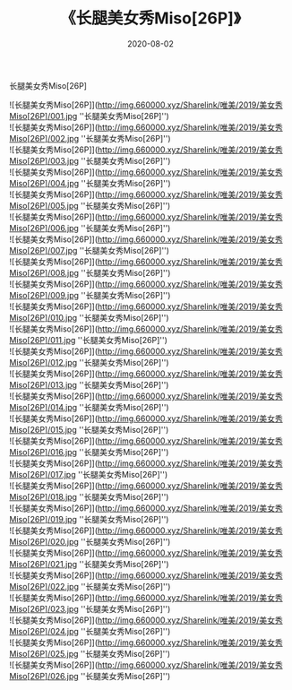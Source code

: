 ﻿---
layout: post
title:  《长腿美女秀Miso[26P]》
date:   2020-08-02
img: http://img.660000.xyz/Sharelink/唯美/2019/美女秀Miso[26P]/000.jpg
categories: [美女, 清纯, 唯美]
---

长腿美女秀Miso[26P]


![长腿美女秀Miso[26P]](http://img.660000.xyz/Sharelink/唯美/2019/美女秀Miso[26P]/001.jpg ''长腿美女秀Miso[26P]'') <br>
![长腿美女秀Miso[26P]](http://img.660000.xyz/Sharelink/唯美/2019/美女秀Miso[26P]/002.jpg ''长腿美女秀Miso[26P]'') <br>
![长腿美女秀Miso[26P]](http://img.660000.xyz/Sharelink/唯美/2019/美女秀Miso[26P]/003.jpg ''长腿美女秀Miso[26P]'') <br>
![长腿美女秀Miso[26P]](http://img.660000.xyz/Sharelink/唯美/2019/美女秀Miso[26P]/004.jpg ''长腿美女秀Miso[26P]'') <br>
![长腿美女秀Miso[26P]](http://img.660000.xyz/Sharelink/唯美/2019/美女秀Miso[26P]/005.jpg ''长腿美女秀Miso[26P]'') <br>
![长腿美女秀Miso[26P]](http://img.660000.xyz/Sharelink/唯美/2019/美女秀Miso[26P]/006.jpg ''长腿美女秀Miso[26P]'') <br>
![长腿美女秀Miso[26P]](http://img.660000.xyz/Sharelink/唯美/2019/美女秀Miso[26P]/007.jpg ''长腿美女秀Miso[26P]'') <br>
![长腿美女秀Miso[26P]](http://img.660000.xyz/Sharelink/唯美/2019/美女秀Miso[26P]/008.jpg ''长腿美女秀Miso[26P]'') <br>
![长腿美女秀Miso[26P]](http://img.660000.xyz/Sharelink/唯美/2019/美女秀Miso[26P]/009.jpg ''长腿美女秀Miso[26P]'') <br>
![长腿美女秀Miso[26P]](http://img.660000.xyz/Sharelink/唯美/2019/美女秀Miso[26P]/010.jpg ''长腿美女秀Miso[26P]'') <br>
![长腿美女秀Miso[26P]](http://img.660000.xyz/Sharelink/唯美/2019/美女秀Miso[26P]/011.jpg ''长腿美女秀Miso[26P]'') <br>
![长腿美女秀Miso[26P]](http://img.660000.xyz/Sharelink/唯美/2019/美女秀Miso[26P]/012.jpg ''长腿美女秀Miso[26P]'') <br>
![长腿美女秀Miso[26P]](http://img.660000.xyz/Sharelink/唯美/2019/美女秀Miso[26P]/013.jpg ''长腿美女秀Miso[26P]'') <br>
![长腿美女秀Miso[26P]](http://img.660000.xyz/Sharelink/唯美/2019/美女秀Miso[26P]/014.jpg ''长腿美女秀Miso[26P]'') <br>
![长腿美女秀Miso[26P]](http://img.660000.xyz/Sharelink/唯美/2019/美女秀Miso[26P]/015.jpg ''长腿美女秀Miso[26P]'') <br>
![长腿美女秀Miso[26P]](http://img.660000.xyz/Sharelink/唯美/2019/美女秀Miso[26P]/016.jpg ''长腿美女秀Miso[26P]'') <br>
![长腿美女秀Miso[26P]](http://img.660000.xyz/Sharelink/唯美/2019/美女秀Miso[26P]/017.jpg ''长腿美女秀Miso[26P]'') <br>
![长腿美女秀Miso[26P]](http://img.660000.xyz/Sharelink/唯美/2019/美女秀Miso[26P]/018.jpg ''长腿美女秀Miso[26P]'') <br>
![长腿美女秀Miso[26P]](http://img.660000.xyz/Sharelink/唯美/2019/美女秀Miso[26P]/019.jpg ''长腿美女秀Miso[26P]'') <br>
![长腿美女秀Miso[26P]](http://img.660000.xyz/Sharelink/唯美/2019/美女秀Miso[26P]/020.jpg ''长腿美女秀Miso[26P]'') <br>
![长腿美女秀Miso[26P]](http://img.660000.xyz/Sharelink/唯美/2019/美女秀Miso[26P]/021.jpg ''长腿美女秀Miso[26P]'') <br>
![长腿美女秀Miso[26P]](http://img.660000.xyz/Sharelink/唯美/2019/美女秀Miso[26P]/022.jpg ''长腿美女秀Miso[26P]'') <br>
![长腿美女秀Miso[26P]](http://img.660000.xyz/Sharelink/唯美/2019/美女秀Miso[26P]/023.jpg ''长腿美女秀Miso[26P]'') <br>
![长腿美女秀Miso[26P]](http://img.660000.xyz/Sharelink/唯美/2019/美女秀Miso[26P]/024.jpg ''长腿美女秀Miso[26P]'') <br>
![长腿美女秀Miso[26P]](http://img.660000.xyz/Sharelink/唯美/2019/美女秀Miso[26P]/025.jpg ''长腿美女秀Miso[26P]'') <br>
![长腿美女秀Miso[26P]](http://img.660000.xyz/Sharelink/唯美/2019/美女秀Miso[26P]/026.jpg ''长腿美女秀Miso[26P]'') <br>
